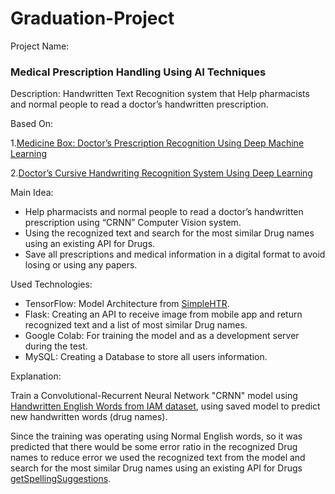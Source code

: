 # Graduation-Project

Project Name:<h3>Medical Prescription Handling Using AI Techniques</h3>

Description: Handwritten Text Recognition system that Help pharmacists and normal people to read a doctor’s handwritten prescription.

Based On:

1.[Medicine Box: Doctor’s Prescription Recognition Using Deep Machine Learning](https://www.sciencepubco.com/index.php/ijet/article/view/18785)

2.[Doctor’s Cursive Handwriting Recognition System Using Deep Learning](https://ieeexplore.ieee.org/document/9073521)

Main Idea:
- Help pharmacists and normal people to read a doctor’s handwritten prescription using “CRNN” Computer Vision system. 
- Using the recognized text and search for the most similar Drug names using an existing API for Drugs.
- Save all prescriptions and medical information in a digital format to avoid losing or using any papers.

Used Technologies: 
- TensorFlow: Model Architecture from [SimpleHTR](https://github.com/githubharald/SimpleHTR). 
- Flask: Creating an API to receive image from mobile app and return recognized text and a list of most similar Drug names.  
- Google Colab: For training the model and as a development server during the test.
- MySQL: Creating a Database to store all users information.      

Explanation:

Train a Convolutional-Recurrent Neural Network "CRNN" model using [Handwritten English Words from IAM dataset](https://fki.tic.heia-fr.ch/databases/iam-handwriting-database),
using saved model to predict new handwritten words (drug names).

Since the training was operating using Normal English words, so it was predicted that there would be some error ratio in the recognized Drug names to reduce error 
we used the recognized text from the model and search for the most similar Drug names using an existing API for Drugs [getSpellingSuggestions](https://rxnav.nlm.nih.gov/api-RxNorm.getSpellingSuggestions.html).



